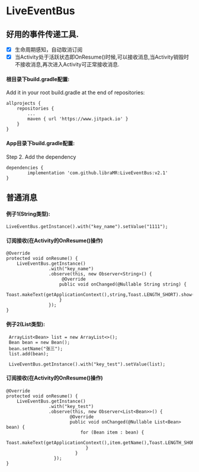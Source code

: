 # LiveEventBus
## 好用的事件传递工具.
- [x]  生命周期感知，自动取消订阅
- [x]  当Activity处于活跃状态即OnResume()时候,可以接收消息,当Activity销毁时不接收消息,再次进入Activity可正常接收消息.

####  根目录下build.gradle配置:
Add it in your root build.gradle at the end of repositories:

	allprojects {
		repositories {
			...
			maven { url 'https://www.jitpack.io' }
		}
	}
 
#### App目录下build.gradle配置:
Step 2. Add the dependency

	dependencies {
	        implementation 'com.github.libraMR:LiveEventBus:v2.1'
	}  	 
## 普通消息 
#### 例子1(String类型):  
```
LiveEventBus.getInstance().with("key_name").setValue("1111");
```
#### 订阅接收(在Activity的OnResume()操作)
```
@Override
protected void onResume() {
	LiveEventBus.getInstance()
               	.with("key_name")
               	.observe(this, new Observer<String>() {
                  	 @Override
                   	public void onChanged(@Nullable String string) {
				Toast.makeText(getApplicationContext(),string,Toast.LENGTH_SHORT).show();
                   	}
               	});
}
```  
#### 例子2(List类型):
```
 ArrayList<Bean> list = new ArrayList<>();
 Bean bean = new Bean();
 bean.setName("张三");
 list.add(bean);
 
 LiveEventBus.getInstance().with("key_test").setValue(list);
``` 
#### 订阅接收(在Activity的OnResume()操作)
```
@Override
protected void onResume() {
	LiveEventBus.getInstance()
                .with("key_test")
                .observe(this, new Observer<List<Bean>>() {
                    	@Override
                    	public void onChanged(@Nullable List<Bean> bean) {
                            for (Bean item : bean) {
                            	Toast.makeText(getApplicationContext(),item.getName(),Toast.LENGTH_SHORT).show();
                              }
                    	  }
                  });
}
```
